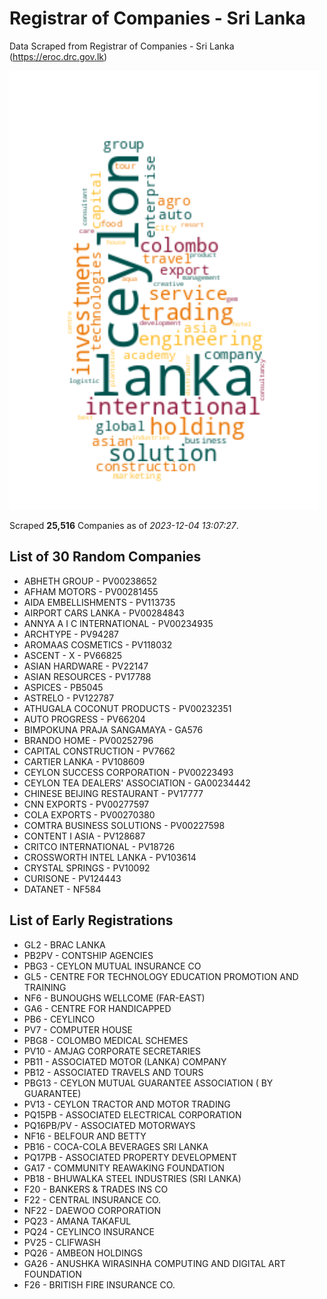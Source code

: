 # Registrar of Companies - Sri Lanka

Data Scraped from Registrar of Companies - Sri Lanka (https://eroc.drc.gov.lk)

![word-cloud](data/word_cloud.png)

Scraped **25,516** Companies as of *2023-12-04 13:07:27*.

## List of 30 Random Companies

* ABHETH GROUP - PV00238652
* AFHAM MOTORS - PV00281455
* AIDA EMBELLISHMENTS - PV113735
* AIRPORT CARS LANKA - PV00284843
* ANNYA A I C INTERNATIONAL - PV00234935
* ARCHTYPE - PV94287
* AROMAAS COSMETICS - PV118032
* ASCENT - X - PV66825
* ASIAN HARDWARE - PV22147
* ASIAN RESOURCES - PV17788
* ASPICES - PB5045
* ASTRELO - PV122787
* ATHUGALA COCONUT PRODUCTS - PV00232351
* AUTO PROGRESS - PV66204
* BIMPOKUNA PRAJA SANGAMAYA - GA576
* BRANDO HOME - PV00252796
* CAPITAL CONSTRUCTION - PV7662
* CARTIER LANKA - PV108609
* CEYLON SUCCESS CORPORATION - PV00223493
* CEYLON TEA DEALERS' ASSOCIATION - GA00234442
* CHINESE BEIJING RESTAURANT - PV17777
* CNN EXPORTS - PV00277597
* COLA EXPORTS - PV00270380
* COMTRA BUSINESS SOLUTIONS - PV00227598
* CONTENT I ASIA - PV128687
* CRITCO INTERNATIONAL - PV18726
* CROSSWORTH INTEL LANKA - PV103614
* CRYSTAL SPRINGS - PV10092
* CURISONE - PV124443
* DATANET - NF584

## List of Early Registrations

* GL2 - BRAC LANKA 
* PB2PV - CONTSHIP AGENCIES 
* PBG3 - CEYLON MUTUAL INSURANCE CO 
* GL5 - CENTRE FOR TECHNOLOGY EDUCATION PROMOTION AND TRAINING 
* NF6 - BUNOUGHS WELLCOME (FAR-EAST) 
* GA6 - CENTRE FOR HANDICAPPED 
* PB6 - CEYLINCO 
* PV7 - COMPUTER HOUSE 
* PBG8 - COLOMBO MEDICAL SCHEMES 
* PV10 - AMJAG CORPORATE SECRETARIES 
* PB11 - ASSOCIATED MOTOR (LANKA) COMPANY 
* PB12 - ASSOCIATED TRAVELS AND TOURS 
* PBG13 - CEYLON MUTUAL GUARANTEE ASSOCIATION ( BY GUARANTEE) 
* PV13 - CEYLON TRACTOR AND MOTOR TRADING 
* PQ15PB - ASSOCIATED ELECTRICAL CORPORATION 
* PQ16PB/PV - ASSOCIATED MOTORWAYS 
* NF16 - BELFOUR AND BETTY 
* PB16 - COCA-COLA BEVERAGES SRI LANKA 
* PQ17PB - ASSOCIATED PROPERTY DEVELOPMENT 
* GA17 - COMMUNITY REAWAKING FOUNDATION 
* PB18 - BHUWALKA STEEL INDUSTRIES (SRI LANKA) 
* F20 - BANKERS & TRADES INS CO 
* F22 - CENTRAL INSURANCE CO. 
* NF22 - DAEWOO CORPORATION 
* PQ23 - AMANA TAKAFUL 
* PQ24 - CEYLINCO INSURANCE 
* PV25 - CLIFWASH 
* PQ26 - AMBEON HOLDINGS 
* GA26 - ANUSHKA WIRASINHA COMPUTING AND DIGITAL ART FOUNDATION 
* F26 - BRITISH FIRE INSURANCE CO. 